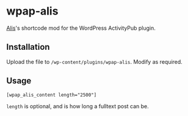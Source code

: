 # wpap-alis
[Alis](https://alis.me)'s shortcode mod for the WordPress ActivityPub plugin.

## Installation
Upload the file to `/wp-content/plugins/wpap-alis`. Modify as required.

## Usage
`[wpap_alis_content length="2500"]`

`length` is optional, and is how long a fulltext post can be.
